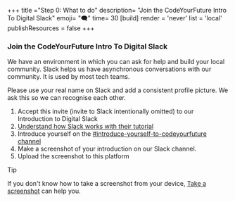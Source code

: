 +++
title ="Step 0: What to do"
description= "Join the CodeYourFuture Intro To Digital Slack"
emoji= "🗨"
time= 30
[build]
  render = 'never'
  list = 'local'
  publishResources = false 
+++

### Join the CodeYourFuture Intro To Digital Slack

We have an environment in which you can ask for help and build your local community. Slack helps us have asynchronous conversations with our community. It is used by most tech teams.

Please use your real name on Slack and add a consistent profile picture. We ask this so we can recognise each other.

1. Accept this invite (invite to Slack intentionally omitted) to our Introduction to Digital Slack
2. [Understand how Slack works with their tutorial](https://slack.com/intl/en-gb/help/articles/360059928654-How-to-use-Slack--your-quick-start-guide)
3. Introduce yourself on the [#introduce-yourself-to-codeyourfuture channel](https://cyf-introtodigital.slack.com/archives/CQ8HYL25C)
4. Make a screenshot of your introduction on our Slack channel.
5. Upload the screenshot to this platform

> [!TIP]
> If you don't know how to take a screenshot from your device, [Take a screenshot](https://www.take-a-screenshot.org/android.html) can help you.
